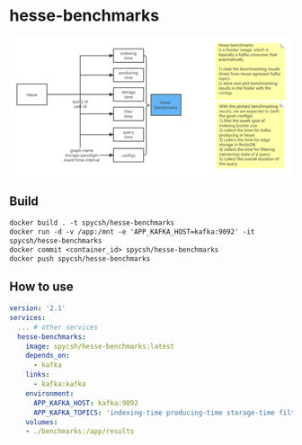 # hesse-benchmarks

![hesse-benchmarks](doc/hesse-benchmarks.png)

## Build

```shell
docker build . -t spycsh/hesse-benchmarks
docker run -d -v /app:/mnt -e 'APP_KAFKA_HOST=kafka:9092' -it spycsh/hesse-benchmarks
docker commit <container_id> spycsh/hesse-benchmarks
docker push spycsh/hesse-benchmarks
```

## How to use

```yaml
version: '2.1'
services:
  ... # other services
  hesse-benchmarks:
    image: spycsh/hesse-benchmarks:latest
    depends_on:
      - kafka
    links:
      - kafka:kafka
    environment:
      APP_KAFKA_HOST: kafka:9092
      APP_KAFKA_TOPICS: 'indexing-time producing-time storage-time filter-time query-results'
    volumes:
    - ./benchmarks:/app/results
```
